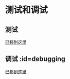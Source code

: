 # 测试和调试

<!---
  original document: 0.15.12:docs/newbs_testing_debugging.md
  git diff 0.15.12 HEAD -- docs/newbs_testing_debugging.md | cat
-->
## 测试

[已移到这里](zh-cn/faq_misc.md#testing)

## 调试 :id=debugging

[已移到这里](zh-cn/faq_debug.md#debugging)

